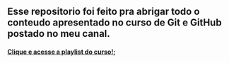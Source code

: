 ## Esse repositorio foi feito pra abrigar todo o conteudo apresentado no curso de Git e GitHub postado no meu canal.
#### [Clique e acesse a playlist do curso!](https://www.youtube.com/playlist?list=PLBwyuonjf0zxFSRZWw9XVL08JOQoqYUBy);
